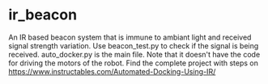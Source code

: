 # ir_beacon
An IR based beacon system that is immune to ambiant light and received signal strength variation.
Use beacon_test.py to check if the signal is being received. auto_docker.py is the main file. Note that it doesn't have the code for driving the motors of the robot.
Find the complete project with steps on https://www.instructables.com/Automated-Docking-Using-IR/
